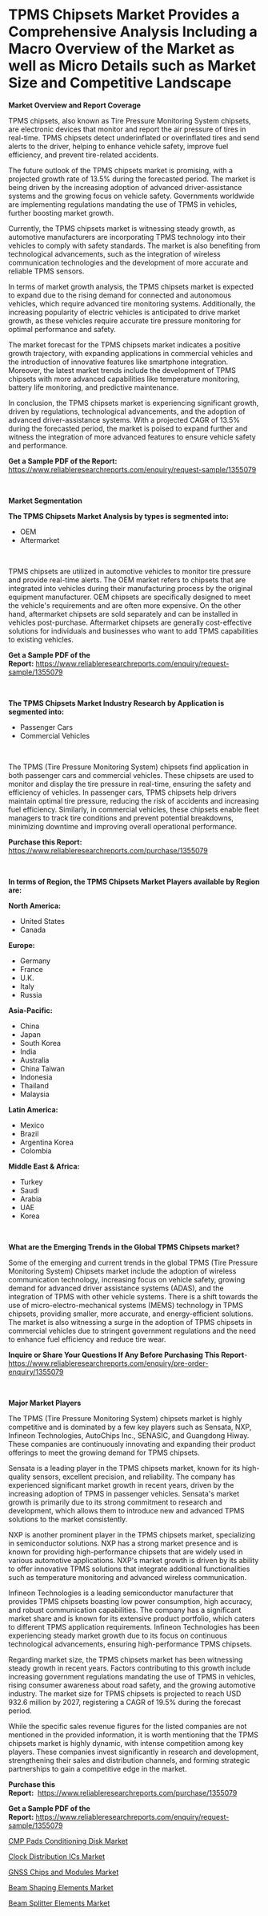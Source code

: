 <p><h1>TPMS Chipsets Market Provides a Comprehensive Analysis Including a Macro Overview of the Market as well as Micro Details such as Market Size and Competitive Landscape</h1></p><p><strong>Market Overview and Report Coverage</strong></p>
<p><p>TPMS chipsets, also known as Tire Pressure Monitoring System chipsets, are electronic devices that monitor and report the air pressure of tires in real-time. TPMS chipsets detect underinflated or overinflated tires and send alerts to the driver, helping to enhance vehicle safety, improve fuel efficiency, and prevent tire-related accidents.</p><p>The future outlook of the TPMS chipsets market is promising, with a projected growth rate of 13.5% during the forecasted period. The market is being driven by the increasing adoption of advanced driver-assistance systems and the growing focus on vehicle safety. Governments worldwide are implementing regulations mandating the use of TPMS in vehicles, further boosting market growth.</p><p>Currently, the TPMS chipsets market is witnessing steady growth, as automotive manufacturers are incorporating TPMS technology into their vehicles to comply with safety standards. The market is also benefiting from technological advancements, such as the integration of wireless communication technologies and the development of more accurate and reliable TPMS sensors.</p><p>In terms of market growth analysis, the TPMS chipsets market is expected to expand due to the rising demand for connected and autonomous vehicles, which require advanced tire monitoring systems. Additionally, the increasing popularity of electric vehicles is anticipated to drive market growth, as these vehicles require accurate tire pressure monitoring for optimal performance and safety.</p><p>The market forecast for the TPMS chipsets market indicates a positive growth trajectory, with expanding applications in commercial vehicles and the introduction of innovative features like smartphone integration. Moreover, the latest market trends include the development of TPMS chipsets with more advanced capabilities like temperature monitoring, battery life monitoring, and predictive maintenance.</p><p>In conclusion, the TPMS chipsets market is experiencing significant growth, driven by regulations, technological advancements, and the adoption of advanced driver-assistance systems. With a projected CAGR of 13.5% during the forecasted period, the market is poised to expand further and witness the integration of more advanced features to ensure vehicle safety and performance.</p></p>
<p><strong>Get a Sample PDF of the Report:</strong> <a href="https://www.reliableresearchreports.com/enquiry/request-sample/1355079">https://www.reliableresearchreports.com/enquiry/request-sample/1355079</a></p>
<p>&nbsp;</p>
<p><strong>Market Segmentation</strong></p>
<p><strong>The TPMS Chipsets Market Analysis by types is segmented into:</strong></p>
<p><ul><li>OEM</li><li>Aftermarket</li></ul></p>
<p>&nbsp;</p>
<p><p>TPMS chipsets are utilized in automotive vehicles to monitor tire pressure and provide real-time alerts. The OEM market refers to chipsets that are integrated into vehicles during their manufacturing process by the original equipment manufacturer. OEM chipsets are specifically designed to meet the vehicle's requirements and are often more expensive. On the other hand, aftermarket chipsets are sold separately and can be installed in vehicles post-purchase. Aftermarket chipsets are generally cost-effective solutions for individuals and businesses who want to add TPMS capabilities to existing vehicles.</p></p>
<p><strong>Get a Sample PDF of the Report:</strong>&nbsp;<a href="https://www.reliableresearchreports.com/enquiry/request-sample/1355079">https://www.reliableresearchreports.com/enquiry/request-sample/1355079</a></p>
<p>&nbsp;</p>
<p><strong>The TPMS Chipsets Market Industry Research by Application is segmented into:</strong></p>
<p><ul><li>Passenger Cars</li><li>Commercial Vehicles</li></ul></p>
<p>&nbsp;</p>
<p><p>The TPMS (Tire Pressure Monitoring System) chipsets find application in both passenger cars and commercial vehicles. These chipsets are used to monitor and display the tire pressure in real-time, ensuring the safety and efficiency of vehicles. In passenger cars, TPMS chipsets help drivers maintain optimal tire pressure, reducing the risk of accidents and increasing fuel efficiency. Similarly, in commercial vehicles, these chipsets enable fleet managers to track tire conditions and prevent potential breakdowns, minimizing downtime and improving overall operational performance.</p></p>
<p><strong>Purchase this Report:</strong>&nbsp; <a href="https://www.reliableresearchreports.com/purchase/1355079">https://www.reliableresearchreports.com/purchase/1355079</a></p>
<p>&nbsp;</p>
<p><strong>In terms of Region, the TPMS Chipsets Market Players available by Region are:</strong></p>
<p>
    <p> <strong> North America: </strong>
        <ul>
            <li>United States</li>
            <li>Canada</li>
        </ul>
        </p> 
    <p> <strong> Europe: </strong>
        <ul>
            <li>Germany</li>
            <li>France</li>
            <li>U.K.</li>
            <li>Italy</li>
            <li>Russia</li>
        </ul>
        </p> 
    <p> <strong> Asia-Pacific: </strong>
        <ul>
            <li>China</li>
            <li>Japan</li>
            <li>South Korea</li>
            <li>India</li>
            <li>Australia</li>
            <li>China Taiwan</li>
            <li>Indonesia</li>
            <li>Thailand</li>
            <li>Malaysia</li>
        </ul>
        </p> 
    <p> <strong> Latin America: </strong>
        <ul>
            <li>Mexico</li>
            <li>Brazil</li>
            <li>Argentina Korea</li>
            <li>Colombia</li>
        </ul>
        </p> 
    <p> <strong> Middle East & Africa: </strong>
        <ul>
            <li>Turkey</li>
            <li>Saudi</li>
            <li>Arabia</li>
            <li>UAE</li>
            <li>Korea</li>
        </ul>
    </p>
    </p>
<p>&nbsp;</p>
<p><strong>What are the Emerging Trends in the Global TPMS Chipsets market?</strong></p>
<p><p>Some of the emerging and current trends in the global TPMS (Tire Pressure Monitoring System) Chipsets market include the adoption of wireless communication technology, increasing focus on vehicle safety, growing demand for advanced driver assistance systems (ADAS), and the integration of TPMS with other vehicle systems. There is a shift towards the use of micro-electro-mechanical systems (MEMS) technology in TPMS chipsets, providing smaller, more accurate, and energy-efficient solutions. The market is also witnessing a surge in the adoption of TPMS chipsets in commercial vehicles due to stringent government regulations and the need to enhance fuel efficiency and reduce tire wear.</p></p>
<p><strong>Inquire or Share Your Questions If Any Before Purchasing This Report</strong>- <a href="https://www.reliableresearchreports.com/enquiry/pre-order-enquiry/1355079">https://www.reliableresearchreports.com/enquiry/pre-order-enquiry/1355079</a></p>
<p>&nbsp;</p>
<p><strong>Major Market Players</strong></p>
<p><p>The TPMS (Tire Pressure Monitoring System) chipsets market is highly competitive and is dominated by a few key players such as Sensata, NXP, Infineon Technologies, AutoChips Inc., SENASIC, and Guangdong Hiway. These companies are continuously innovating and expanding their product offerings to meet the growing demand for TPMS chipsets.</p><p>Sensata is a leading player in the TPMS chipsets market, known for its high-quality sensors, excellent precision, and reliability. The company has experienced significant market growth in recent years, driven by the increasing adoption of TPMS in passenger vehicles. Sensata's market growth is primarily due to its strong commitment to research and development, which allows them to introduce new and advanced TPMS solutions to the market consistently.</p><p>NXP is another prominent player in the TPMS chipsets market, specializing in semiconductor solutions. NXP has a strong market presence and is known for providing high-performance chipsets that are widely used in various automotive applications. NXP's market growth is driven by its ability to offer innovative TPMS solutions that integrate additional functionalities such as temperature monitoring and advanced wireless communication.</p><p>Infineon Technologies is a leading semiconductor manufacturer that provides TPMS chipsets boasting low power consumption, high accuracy, and robust communication capabilities. The company has a significant market share and is known for its extensive product portfolio, which caters to different TPMS application requirements. Infineon Technologies has been experiencing steady market growth due to its focus on continuous technological advancements, ensuring high-performance TPMS chipsets.</p><p>Regarding market size, the TPMS chipsets market has been witnessing steady growth in recent years. Factors contributing to this growth include increasing government regulations mandating the use of TPMS in vehicles, rising consumer awareness about road safety, and the growing automotive industry. The market size for TPMS chipsets is projected to reach USD 932.6 million by 2027, registering a CAGR of 19.5% during the forecast period.</p><p>While the specific sales revenue figures for the listed companies are not mentioned in the provided information, it is worth mentioning that the TPMS chipsets market is highly dynamic, with intense competition among key players. These companies invest significantly in research and development, strengthening their sales and distribution channels, and forming strategic partnerships to gain a competitive edge in the market.</p></p>
<p><strong>Purchase this Report:</strong>&nbsp;&nbsp;<a href="https://www.reliableresearchreports.com/purchase/1355079">https://www.reliableresearchreports.com/purchase/1355079</a></p>
<p></p>
<p><strong>Get a Sample PDF of the Report:</strong>&nbsp;<a href="https://www.reliableresearchreports.com/enquiry/request-sample/1355079">https://www.reliableresearchreports.com/enquiry/request-sample/1355079</a></p>
<p><p><a href="https://github.com/gaydyna/Market-Research-Report-List-2/blob/main/cmp-pads-conditioning-disk-market.md">CMP Pads Conditioning Disk Market</a></p><p><a href="https://github.com/dringals/Market-Research-Report-List-2/blob/main/clock-distribution-ics-market.md">Clock Distribution ICs Market</a></p><p><a href="https://github.com/tamvrosiya/Market-Research-Report-List-2/blob/main/gnss-chips-and-modules-market.md">GNSS Chips and Modules Market</a></p><p><a href="https://github.com/amonskiyk/Market-Research-Report-List-2/blob/main/beam-shaping-elements-market.md">Beam Shaping Elements Market</a></p><p><a href="https://github.com/joannesouthgate/Market-Research-Report-List-1/blob/main/beam-splitter-elements-market.md">Beam Splitter Elements Market</a></p></p>